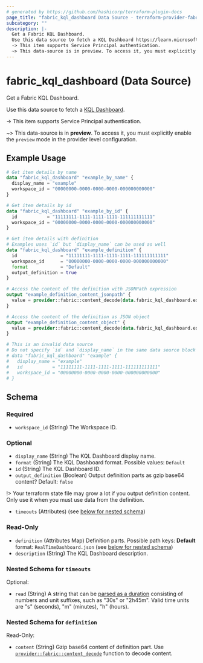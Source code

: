 ```yaml
---
# generated by https://github.com/hashicorp/terraform-plugin-docs
page_title: "fabric_kql_dashboard Data Source - terraform-provider-fabric"
subcategory: ""
description: |-
  Get a Fabric KQL Dashboard.
  Use this data source to fetch a KQL Dashboard https://learn.microsoft.com/fabric/real-time-intelligence/dashboard-real-time-create.
  -> This item supports Service Principal authentication.
  ~> This data-source is in preview. To access it, you must explicitly enable the preview mode in the provider level configuration.
---
```


# fabric_kql_dashboard (Data Source)

Get a Fabric KQL Dashboard.

Use this data source to fetch a [KQL Dashboard](https://learn.microsoft.com/fabric/real-time-intelligence/dashboard-real-time-create).

-> This item supports Service Principal authentication.

~> This data-source is in **preview**. To access it, you must explicitly enable the `preview` mode in the provider level configuration.

## Example Usage

```terraform
# Get item details by name
data "fabric_kql_dashboard" "example_by_name" {
  display_name = "example"
  workspace_id = "00000000-0000-0000-0000-000000000000"
}

# Get item details by id
data "fabric_kql_dashboard" "example_by_id" {
  id           = "11111111-1111-1111-1111-111111111111"
  workspace_id = "00000000-0000-0000-0000-000000000000"
}

# Get item details with definition
# Examples uses `id` but `display_name` can be used as well
data "fabric_kql_dashboard" "example_definition" {
  id                = "11111111-1111-1111-1111-111111111111"
  workspace_id      = "00000000-0000-0000-0000-000000000000"
  format            = "Default"
  output_definition = true
}

# Access the content of the definition with JSONPath expression
output "example_definition_content_jsonpath" {
  value = provider::fabric::content_decode(data.fabric_kql_dashboard.example_definition.definition["RealTimeDashboard.json"].content, ".payload.tabs[0]")
}

# Access the content of the definition as JSON object
output "example_definition_content_object" {
  value = provider::fabric::content_decode(data.fabric_kql_dashboard.example_definition.definition["RealTimeDashboard.json"].content).payload.tabs[0]
}

# This is an invalid data source
# Do not specify `id` and `display_name` in the same data source block
# data "fabric_kql_dashboard" "example" {
#   display_name = "example"
#   id           = "11111111-1111-1111-1111-111111111111"
#   workspace_id = "00000000-0000-0000-0000-000000000000"
# }
```

<!-- schema generated by tfplugindocs -->
## Schema

### Required

- `workspace_id` (String) The Workspace ID.

### Optional

- `display_name` (String) The KQL Dashboard display name.
- `format` (String) The KQL Dashboard format. Possible values: `Default`
- `id` (String) The KQL Dashboard ID.
- `output_definition` (Boolean) Output definition parts as gzip base64 content? Default: `false`

!> Your terraform state file may grow a lot if you output definition content. Only use it when you must use data from the definition.

- `timeouts` (Attributes) (see [below for nested schema](#nestedatt--timeouts))

### Read-Only

- `definition` (Attributes Map) Definition parts. Possible path keys: **Default** format: `RealTimeDashboard.json` (see [below for nested schema](#nestedatt--definition))
- `description` (String) The KQL Dashboard description.

<a id="nestedatt--timeouts"></a>

### Nested Schema for `timeouts`

Optional:

- `read` (String) A string that can be [parsed as a duration](https://pkg.go.dev/time#ParseDuration) consisting of numbers and unit suffixes, such as "30s" or "2h45m". Valid time units are "s" (seconds), "m" (minutes), "h" (hours).

<a id="nestedatt--definition"></a>

### Nested Schema for `definition`

Read-Only:

- `content` (String) Gzip base64 content of definition part.
Use [`provider::fabric::content_decode`](../functions/content_decode.md) function to decode content.
